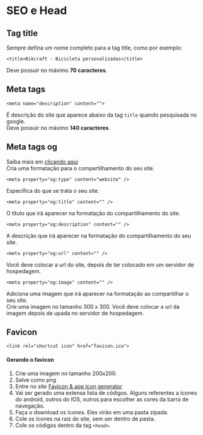 # SEO e Head

## Tag title
Sempre defina um nome completo para a tag title, como por exemplo:

    <title>Bikcraft - Bicicleta personalizadas</title>

Deve possuir no máximo __70 caracteres__.

## Meta tags

    <meta name="description" content="">

É descrição do site que aparece abaixo da tag `title` quando pesquisada no google.  
Deve possuir no máximo __140 caracteres__.

## Meta tags og
Saiba mais em [clicando aqui](https://ogp.me/)  
Cria uma formatação para o compartilhamento do seu site.

    <meta property="og:type" content="website" />

Específica do que se trata o seu site.

    <meta property="og:title" content="" />

O título que irá aparecer na formatação do compartilhamento do site.

    <meta property="og:description" content="" />

A descrição que irá aparecer na formatação do compartilhamento do seu site.

    <meta property="og:url" content="" />

Você deve colocar a url do site, depois de ter colocado em um servidor de hospedagem.

    <meta property="og:image" content="" />

Adiciona uma imagem que irá aparecer na formatação ao compartilhar o seu site.  
Crie uma imagem no tamanho 300 x 300. Você deve colocar a url da imagem depois de upada no servidor de hospedagem.

## Favicon

    <link rel="shortcut icon" href="favicon.ico">

#### Gerando o favicon

1. Crie uma imagem no tamanho 200x200.
2. Salve como png
3. Entre no site [Favicon & app icon generator](https://www.favicon-generator.org/)
4. Vai ser gerado uma extensa lista de códigos. Alguns referentes a icones do android, outros do IOS, outros para escolher as cores da barra de navegação.
5. Faça o download os ícones. Eles virão em uma pasta zipada.
6. Cole os ícones na raiz do site, sem ser dentro de pasta.
5. Cole os códigos dentro da tag `<head>`.